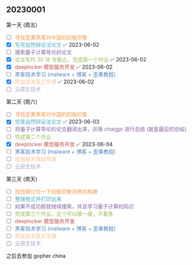 ## 20230001

第一天 (周五)

- [ ] <font color="#f79646">寻找歪果黑客对中国的刻板印象 </font>
- [x] <font color="#4bacc6">写完自然辩证法论文 </font> ✅ 2023-06-02
- [ ] <font color="#8064a2">搜索量子计算导论的论文 </font>  
- [x] <font color="#9bbb59">论文写作 30 18 号截止，完成第一个作业 </font> ✅ 2023-06-02
- [x] <font color="#c0504d">deeplocker 模型服务开发 </font> ✅ 2023-06-02
- [ ] <font color="#4f81bd">黑客技术学习 (malware + 博客 + 歪果教程) </font>
- [x] <font color="#fac08f">爬虫技术第三节课</font> ✅ 2023-06-02
- [ ] <font color="#b2a2c7">云原生技术 </font>

第二天 (周六)

- [ ] <font color="#f79646">寻找歪果黑客对中国的刻板印象</font>
- [x] <font color="#4bacc6">完善自然辩证法论文 </font> ✅ 2023-06-03
- [ ] <font color="#8064a2">将量子计算导论的论文翻译出来，并用 chatgpt 进行总结 (就是最后的总结) </font>  
- [ ] <font color="#9bbb59">完成第二个作业 </font>  
- [x] <font color="#c0504d">deeplocker 模型服务开发 </font> ✅ 2023-06-04
- [ ] <font color="#4f81bd">黑客技术学习 (malware + 博客 + 歪果教程) </font>
- [ ] <font color="#fac08f">爬虫技术第四节课</font>  
- [ ] <font color="#b2a2c7">云原生技术 </font>

第三天 (周天)

- [ ] <font color="#f79646">找他俩讨论一下刻板印象场景的构建</font>
- [ ] <font color="#4bacc6">整理格式并打印出来</font>
- [ ] <font color="#8064a2">如果不成功那就继续搜索，并且学习量子计算的知识</font>
- [ ] <font color="#9bbb59">完成第三个作业，这个可以缓一缓，不着急</font>
- [ ] <font color="#c0504d">deeplocker 模型服务开发</font>
- [ ] <font color="#4f81bd">黑客技术学习 (malware + 博客 + 歪果教程) </font>
- [ ] <font color="#fac08f">爬虫技术第五节课</font>
- [ ] <font color="#b2a2c7">云原生技术</font>

之后去参加 gopher china
